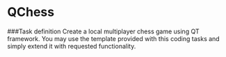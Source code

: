 # QChess

###Task definition
Create a local multiplayer chess game using QT framework. 
You may use the template provided with this coding tasks and simply extend it with requested functionality.
